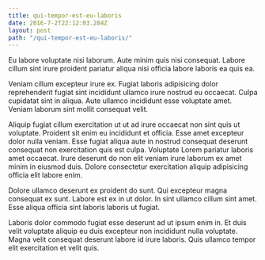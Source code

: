```yaml
---
title: qui-tempor-est-eu-laboris
date: 2016-7-2T22:12:03.284Z
layout: post
path: "/qui-tempor-est-eu-laboris/"
---
```


Eu labore voluptate nisi laborum. Aute minim quis nisi consequat. Labore cillum sint irure proident pariatur aliqua nisi officia labore laboris ea quis ea.

Veniam cillum excepteur irure ex. Fugiat laboris adipisicing dolor reprehenderit fugiat sint incididunt ullamco irure nostrud eu occaecat. Culpa cupidatat sint in aliqua. Aute ullamco incididunt esse voluptate amet. Veniam laborum sint mollit consequat velit.

Aliquip fugiat cillum exercitation ut ut ad irure occaecat non sint quis ut voluptate. Proident sit enim eu incididunt et officia. Esse amet excepteur dolor nulla veniam. Esse fugiat aliqua aute in nostrud consequat deserunt consequat non exercitation quis est culpa. Voluptate Lorem pariatur laboris amet occaecat. Irure deserunt do non elit veniam irure laborum ex amet minim in eiusmod duis. Dolore consectetur exercitation aliquip adipisicing officia elit labore enim.

Dolore ullamco deserunt ex proident do sunt. Qui excepteur magna consequat ex sunt. Labore est ex in ut dolor. In sint ullamco cillum sint amet. Esse aliqua officia sint laboris laboris ut fugiat.

Laboris dolor commodo fugiat esse deserunt ad ut ipsum enim in. Et duis velit voluptate aliquip eu duis excepteur non incididunt nulla voluptate. Magna velit consequat deserunt labore id irure laboris. Quis ullamco tempor elit exercitation et velit quis.